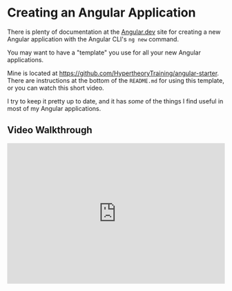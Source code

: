 # Creating an Angular Application


There is plenty of documentation at the [Angular.dev](https://angular.dev) site for creating a new Angular application with the Angular CLI's `ng new` command. 

You may want to have a "template" you use for all your new Angular applications.

Mine is located at https://github.com/HypertheoryTraining/angular-starter.  There are instructions at the bottom of the `README.md` for using this template, or you can watch this short video.

I try to keep it pretty up to date, and it has *some* of the things I find useful in most of my Angular applications.

## Video Walkthrough

<div style="padding:64.71% 0 0 0;position:relative;"><iframe src="https://player.vimeo.com/video/1033179644?h=77edf0b966&amp;badge=0&amp;autopause=0&amp;player_id=0&amp;app_id=58479" frameborder="0" allow="autoplay; fullscreen; picture-in-picture; clipboard-write" style="position:absolute;top:0;left:0;width:100%;height:100%;" title="01 - Create Project"></iframe></div>